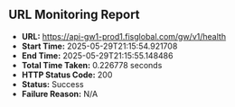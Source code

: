 ## URL Monitoring Report

- **URL:** https://api-gw1-prod1.fisglobal.com/gw/v1/health
- **Start Time:** 2025-05-29T21:15:54.921708
- **End Time:** 2025-05-29T21:15:55.148486
- **Total Time Taken:** 0.226778 seconds
- **HTTP Status Code:** 200
- **Status:** Success
- **Failure Reason:** N/A
